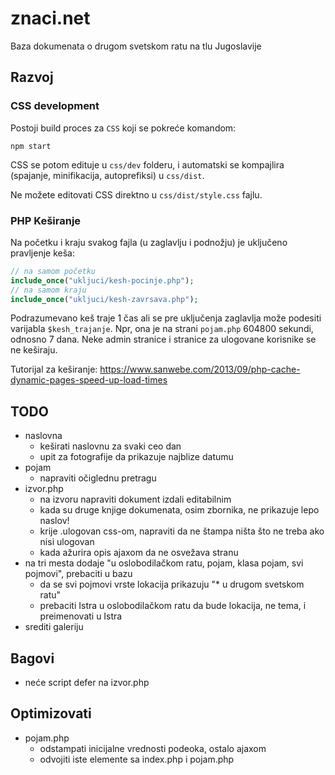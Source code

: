 # znaci.net

Baza dokumenata o drugom svetskom ratu na tlu Jugoslavije

## Razvoj

### CSS development

Postoji build proces za `CSS` koji se pokreće komandom:
```
npm start
```

CSS se potom edituje u `css/dev` folderu, i automatski se kompajlira (spajanje, minifikacija, autoprefiksi) u `css/dist`.

Ne možete editovati CSS direktno u `css/dist/style.css` fajlu.

### PHP Keširanje

Na početku i kraju svakog fajla (u zaglavlju i podnožju) je uključeno pravljenje keša:

```php
// na samom početku
include_once("ukljuci/kesh-pocinje.php");
// na samom kraju
include_once("ukljuci/kesh-zavrsava.php");
```

Podrazumevano keš traje 1 čas ali se pre uključenja zaglavlja može podesiti varijabla `$kesh_trajanje`. Npr, ona je na strani `pojam.php` 604800 sekundi, odnosno 7 dana. Neke admin stranice i stranice za ulogovane korisnike se ne keširaju.

Tutorijal za keširanje: https://www.sanwebe.com/2013/09/php-cache-dynamic-pages-speed-up-load-times

## TODO
* naslovna
  * keširati naslovnu za svaki ceo dan
  * upit za fotografije da prikazuje najblize datumu
* pojam
  * napraviti očiglednu pretragu
* izvor.php
  * na izvoru napraviti dokument izdali editabilnim
  * kada su druge knjige dokumenata, osim zbornika, ne prikazuje lepo naslov!
  * krije .ulogovan css-om, napraviti da ne štampa ništa što ne treba ako nisi ulogovan
  * kada ažurira opis ajaxom da ne osvežava stranu
* na tri mesta dodaje "u oslobodilačkom ratu, pojam, klasa pojam, svi pojmovi", prebaciti u bazu
  * da se svi pojmovi vrste lokacija prikazuju "* u drugom svetskom ratu"
  * prebaciti Istra u oslobodilačkom ratu da bude lokacija, ne tema, i preimenovati u Istra
* srediti galeriju

## Bagovi

* neće script defer na izvor.php

## Optimizovati

* pojam.php
  * odstampati inicijalne vrednosti podeoka, ostalo ajaxom
  * odvojiti iste elemente sa index.php i pojam.php
